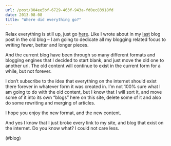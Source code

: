 ```yaml
---
url: /post/804ee5bf-6729-463f-943a-fd0ec83918fd
date: 2013-08-08
title: "Where did everything go?"
---
```


Relax everything is still up, just go [here][1]. Like I wrote about in my [last][2] blog post in the old blog – I am going to dedicate all my blogging related focus to writing fewer, better and longer pieces.



And the current blog have been through so many different formats and blogging engines that I decided to start blank, and just move the old one to another url. The old content will continue to exist in the current form for a while, but not forever.



I don&#8217;t subscribe to the idea that everything on the internet should exist there forever in whatever form it was created in. I&#8217;m not 100% sure what I am going to do with the old content, but I know that I will sort it, and move some of it into its own &#8220;blogs&#8221; here on this site, delete some of it and also do some rewriting and merging of articles.



I hope you enjoy the new format, and the new content.



And yes I know that I just broke every link to my site, and blog that exist on the internet. Do you know what? I could not care less.



(#blog)



 [1]: http://hjertnes.me/archive

 [2]: https://hjertnes.squarespace.com/archive/2013/8/8/-writing-long-form